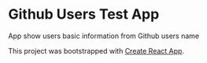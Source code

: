 Github Users Test App
=====================

App show users basic information from Github users name

This project was bootstrapped with [Create React App](https://github.com/facebookincubator/create-react-app).
